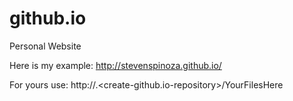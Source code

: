# github.io
Personal Website

Here is my example:
http://stevenspinoza.github.io/

For yours use:
http://<yourMainFolder>.<create-github.io-repository>/YourFilesHere
